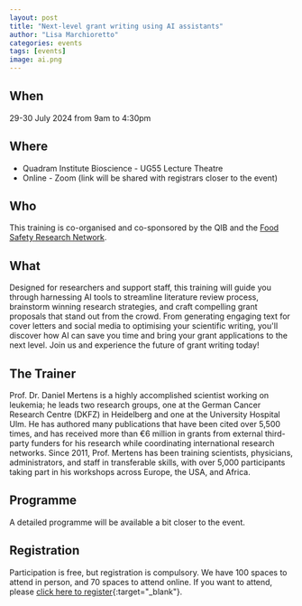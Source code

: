 ```yaml
---
layout: post
title: "Next-level grant writing using AI assistants"
author: "Lisa Marchioretto"
categories: events
tags: [events]
image: ai.png
---
```


## When
29-30 July 2024 from 9am to 4:30pm

## Where
* Quadram Institute Bioscience - UG55 Lecture Theatre
* Online - Zoom (link will be shared with registrars closer to the event)

## Who
This training is co-organised and co-sponsored by the QIB and the [Food Safety Research Network](https://fsrn.quadram.ac.uk/).

## What
Designed for researchers and support staff, this training will guide you through harnessing AI tools to streamline literature review process, brainstorm winning research strategies, and craft compelling grant proposals that stand out from the crowd. 
From generating engaging text for cover letters and social media to optimising your scientific writing, you'll discover how AI can save you time and bring your grant applications to the next level. Join us and experience the future of grant writing today!
 
## The Trainer
Prof. Dr. Daniel Mertens is a highly accomplished scientist working on leukemia; he leads two research groups, one at the German Cancer Research Centre (DKFZ) in Heidelberg and one at the University Hospital Ulm. 
He has authored many publications that have been cited over 5,500 times, and has received more than €6 million in grants from external third-party funders for his research while coordinating international research networks. 
Since 2011, Prof. Mertens has been training scientists, physicians, administrators, and staff in transferable skills, with over 5,000 participants taking part in his workshops across Europe, the USA, and Africa.

## Programme
A detailed programme will be available a bit closer to the event.

## Registration
Participation is free, but registration is compulsory. We have 100 spaces to attend in person, and 70 spaces to attend online.
If you want to attend, please [click here to register](https://forms.office.com/e/r313v3kVNw){:target="_blank"}.